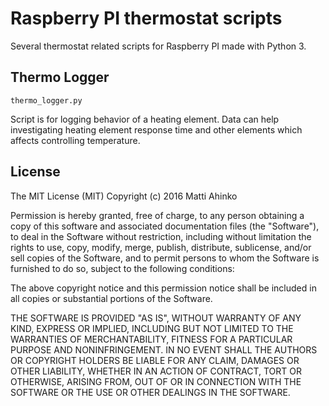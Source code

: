 # Raspberry PI thermostat scripts
Several thermostat related scripts for Raspberry PI made with Python 3.

## Thermo Logger
`thermo_logger.py`

Script is for logging behavior of a heating element. Data can help
investigating heating element response time and other elements which affects
controlling temperature.

## License
The MIT License (MIT) Copyright (c) 2016 Matti Ahinko

Permission is hereby granted, free of charge, to any person obtaining a copy of this software and associated documentation files (the "Software"), to deal in the Software without restriction, including without limitation the rights to use, copy, modify, merge, publish, distribute, sublicense, and/or sell copies of the Software, and to permit persons to whom the Software is furnished to do so, subject to the following conditions:

The above copyright notice and this permission notice shall be included in all copies or substantial portions of the Software.

THE SOFTWARE IS PROVIDED "AS IS", WITHOUT WARRANTY OF ANY KIND, EXPRESS OR IMPLIED, INCLUDING BUT NOT LIMITED TO THE WARRANTIES OF MERCHANTABILITY, FITNESS FOR A PARTICULAR PURPOSE AND NONINFRINGEMENT. IN NO EVENT SHALL THE AUTHORS OR COPYRIGHT HOLDERS BE LIABLE FOR ANY CLAIM, DAMAGES OR OTHER LIABILITY, WHETHER IN AN ACTION OF CONTRACT, TORT OR OTHERWISE, ARISING FROM, OUT OF OR IN CONNECTION WITH THE SOFTWARE OR THE USE OR OTHER DEALINGS IN THE SOFTWARE.
